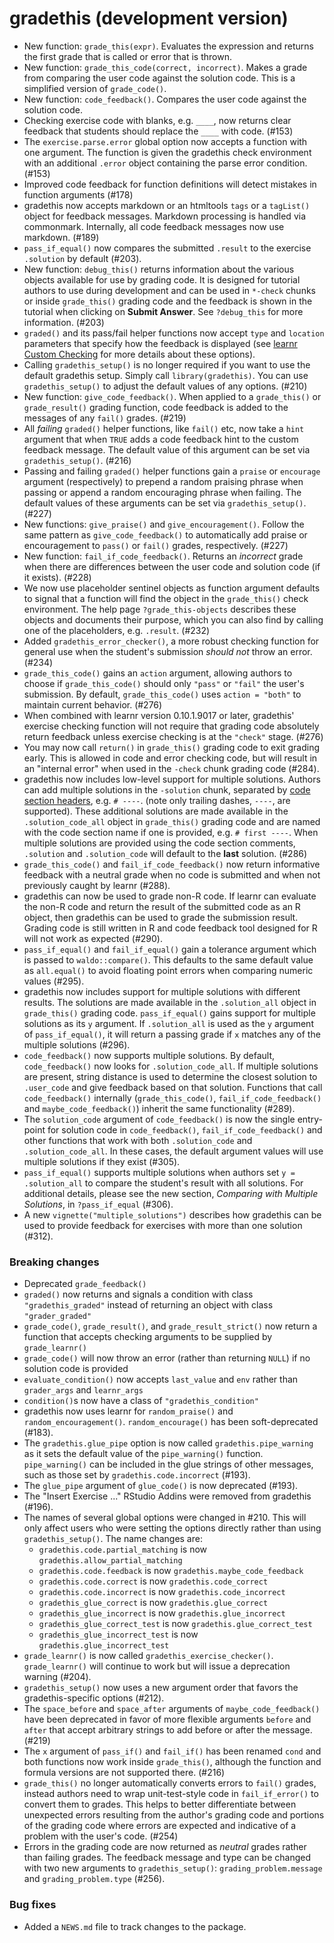# gradethis (development version)

* New function: `grade_this(expr)`. Evaluates the expression and returns the first grade that is called or error that is thrown.
* New function: `grade_this_code(correct, incorrect)`. Makes a grade from comparing the user code against the solution code. This is a simplified version of `grade_code()`.
* New function: `code_feedback()`. Compares the user code against the solution code.
* Checking exercise code with blanks, e.g. `____`, now returns clear feedback that students should replace the `____` with code. (#153)
* The `exercise.parse.error` global option now accepts a function with one argument. The function is given the gradethis check environment with an additional `.error` object containing the parse error condition. (#153)
* Improved code feedback for function definitions will detect mistakes in function arguments (#178)
* gradethis now accepts markdown or an htmltools `tags` or a `tagList()` object for feedback messages. Markdown processing is handled via commonmark. Internally, all code feedback messages now use markdown. (#189)
* `pass_if_equal()` now compares the submitted `.result` to the exercise `.solution` by default (#203).
* New function: `debug_this()` returns information about the various objects available for use by grading code. It is designed for tutorial authors to use during development and can be used in `*-check` chunks or inside `grade_this()` grading code and the feedback is shown in the tutorial when clicking on **Submit Answer**. See `?debug_this` for more information. (#203)
* `graded()` and its pass/fail helper functions now accept `type` and `location` parameters that specify how the feedback is displayed (see [learnr Custom Checking](https://rstudio.github.io/learnr/exercises.html#Custom_checking) for more details about these options).
* Calling `gradethis_setup()` is no longer required if you want to use the default gradethis setup. Simply call `library(gradethis)`. You can use `gradethis_setup()` to adjust the default values of any options. (#210)
* New function: `give_code_feedback()`. When applied to a `grade_this()` or `grade_result()` grading function, code feedback is added to the messages of any `fail()` grades. (#219)
* All _failing_ `graded()` helper functions, like `fail()` etc, now take a `hint` argument that when `TRUE` adds a code feedback hint to the custom feedback message. The default value of this argument can be set via `gradethis_setup()`. (#216)
* Passing and failing `graded()` helper functions gain a `praise` or `encourage` argument (respectively) to prepend a random praising phrase when passing or append a random encouraging phrase when failing. The default values of these arguments can be set via `gradethis_setup()`. (#227)
* New functions: `give_praise()` and `give_encouragement()`. Follow the same pattern as `give_code_feedback()` to automatically add praise or encouragement to `pass()` or `fail()` grades, respectively. (#227)
* New function: `fail_if_code_feedback()`. Returns an _incorrect_ grade when there are differences between the user code and solution code (if it exists). (#228)
* We now use placeholder sentinel objects as function argument defaults to signal that a function will find the object in the `grade_this()` check environment. The help page `?grade_this-objects` describes these objects and documents their purpose, which you can also find by calling one of the placeholders, e.g. `.result`. (#232)
* Added `gradethis_error_checker()`, a more robust checking function for general use when the student's submission _should not_ throw an error. (#234)
* `grade_this_code()` gains an `action` argument, allowing authors to choose if `grade_this_code()` should only `"pass"` or `"fail"` the user's submission. By default, `grade_this_code()` uses `action = "both"` to maintain current behavior. (#276)
* When combined with learnr version 0.10.1.9017 or later, gradethis' exercise checking function will not require that grading code absolutely return feedback unless exercise checking is at the `"check"` stage. (#276)
* You may now call `return()` in `grade_this()` grading code to exit grading early. This is allowed in code and error checking code, but will result in an "internal error" when used in the `-check` chunk grading code (#284).
* gradethis now includes low-level support for multiple solutions. Authors can add multiple solutions in the `-solution` chunk, separated by [code section headers](https://support.rstudio.com/hc/en-us/articles/200484568-Code-Folding-and-Sections-in-the-RStudio-IDE), e.g. `# ----`. (note only trailing dashes, `----`, are supported). These additional solutions are made available in the `.solution_code_all` object in `grade_this()` grading code and are named with the code section name if one is provided, e.g. `# first ----`. When multiple solutions are provided using the code section comments, `.solution` and `.solution_code` will default to the **last** solution. (#286)
* `grade_this_code()` and `fail_if_code_feedback()` now return informative feedback with a neutral grade when no code is submitted and when not previously caught by learnr (#288).
* gradethis can now be used to grade non-R code. If learnr can evaluate the non-R code and return the result of the submitted code as an R object, then gradethis can be used to grade the submission result. Grading code is still written in R and code feedback tool designed for R will not work as expected (#290).
* `pass_if_equal()` and `fail_if_equal()` gain a tolerance argument which is passed to `waldo::compare()`. This defaults to the same default value as `all.equal()` to avoid floating point errors when comparing numeric values (#295).
* gradethis now includes support for multiple solutions with different results. The solutions are made available in the `.solution_all` object in `grade_this()` grading code. `pass_if_equal()` gains support for multiple solutions as its `y` argument. If `.solution_all` is used as the `y` argument of `pass_if_equal()`, it will return a passing grade if `x` matches any of the multiple solutions (#296).
* `code_feedback()` now supports multiple solutions. By default, `code_feedback()` now looks for `.solution_code_all`. If multiple solutions are present, string distance is used to determine the closest solution to `.user_code` and give feedback based on that solution. Functions that call `code_feedback()` internally (`grade_this_code()`, `fail_if_code_feedback()` and `maybe_code_feedback()`) inherit the same functionality (#289).
* The `solution_code` argument of `code_feedback()` is now the single entry-point for solution code in `code_feedback()`, `fail_if_code_feedback()` and other functions that work with both `.solution_code` and `.solution_code_all`. In these cases, the default argument values will use multiple solutions if they exist (#305).
* `pass_if_equal()` supports multiple solutions when authors set `y = .solution_all` to compare the student's result with all solutions. For additional details, please see the new section, _Comparing with Multiple Solutions_, in `?pass_if_equal` (#306).
* A new `vignette("multiple_solutions")` describes how gradethis can be used to provide feedback for exercises with more than one solution (#312).

### Breaking changes

* Deprecated `grade_feedback()`
* `graded()` now returns and signals a condition with class `"gradethis_graded"` instead of returning an object with class `"grader_graded"`
* `grade_code()`, `grade_result()`, and `grade_result_strict()` now return a function that accepts checking arguments to be supplied by `grade_learnr()`
* `grade_code()` will now throw an error (rather than returning `NULL`) if no solution code is provided
* `evaluate_condition()` now accepts `last_value` and `env` rather than `grader_args` and `learnr_args`
* `condition()`s now have a class of `"gradethis_condition"`
* gradethis now uses learnr for `random_praise()` and `random_encouragement()`. `random_encourage()` has been soft-deprecated (#183).
* The `gradethis.glue_pipe` option is now called `gradethis.pipe_warning` as it sets the default value of the `pipe_warning()` function. `pipe_warning()` can be included in the glue strings of other messages, such as those set by `gradethis.code.incorrect` (#193).
* The `glue_pipe` argument of `glue_code()` is now deprecated (#193).
* The "Insert Exercise ..." RStudio Addins were removed from gradethis (#196).
* The names of several global options were changed in #210. This will only affect users who were setting the options directly rather than using `gradethis_setup()`. The name changes are:
    - `gradethis.code.partial_matching` is now `gradethis.allow_partial_matching`
    - `gradethis.code.feedback` is now `gradethis.maybe_code_feedback`
    - `gradethis.code.correct` is now `gradethis.code_correct`
    - `gradethis.code.incorrect` is now `gradethis.code_incorrect`
    - `gradethis_glue_correct` is now `gradethis.glue_correct`
    - `gradethis_glue_incorrect` is now `gradethis.glue_incorrect`
    - `gradethis_glue_correct_test` is now `gradethis.glue_correct_test`
    - `gradethis_glue_incorrect_test` is now `gradethis.glue_incorrect_test`
* `grade_learnr()` is now called `gradethis_exercise_checker()`. `grade_learnr()` will continue to work but will issue a deprecation warning (#204).
* `gradethis_setup()` now uses a new argument order that favors the gradethis-specific options (#212).
* The `space_before` and `space_after` arguments of `maybe_code_feedback()` have been deprecated in favor of more flexible arguments `before` and `after` that accept arbitrary strings to add before or after the message. (#219)
* The `x` argument of `pass_if()` and `fail_if()` has been renamed `cond` and both functions now work inside `grade_this()`, although the function and formula versions are not supported there. (#216)
* `grade_this()` no longer automatically converts errors to `fail()` grades, instead authors need to wrap unit-test-style code in `fail_if_error()` to convert them to grades. This helps to better differentiate between unexpected errors resulting from the author's grading code and portions of the grading code where errors are expected and indicative of a problem with the user's code. (#254)
* Errors in the grading code are now returned as _neutral_ grades rather than failing grades. The feedback message and type can be changed with two new arguments to `gradethis_setup()`: `grading_problem.message` and `grading_problem.type` (#256).

### Bug fixes
* Added a `NEWS.md` file to track changes to the package.
